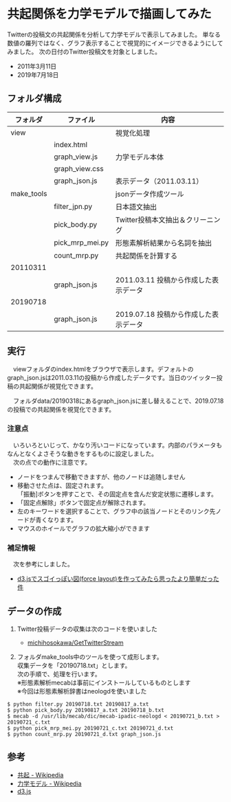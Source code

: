 # 共起関係を力学モデルで描画してみた

Twitterの投稿文の共起関係を分析して力学モデルで表示してみました。
単なる数値の羅列ではなく、グラフ表示することで視覚的にイメージできるようにしてみました。
次の日付のTwitter投稿文を対象としました。

- 2011年3月11日
- 2019年7月18日

## フォルダ構成

| フォルダ | ファイル | 内容 | 
|---|---|---|
| view | | 視覚化処理 |
| | index.html | |
| | graph_view.js | 力学モデル本体 |
| | graph_view.css | |
| | graph_json.js | 表示データ（2011.03.11） | 
| make_tools | | jsonデータ作成ツール | 
| | filter_jpn.py | 日本語文抽出 |
| | pick_body.py | Twitter投稿本文抽出＆クリーニング | 
| | pick_mrp_mei.py | 形態素解析結果から名詞を抽出 | 
| | count_mrp.py | 共起関係を計算する |
| 20110311 | | | 
| | graph_json.js | 2011.03.11 投稿から作成した表示データ |
| 20190718 | | |
| | graph_json.js | 2019.07.18 投稿から作成した表示データ |

## 実行

　viewフォルダのindex.htmlをブラウザで表示します。デフォルトのgraph_json.jsは2011.03.11の投稿から作成したデータです。当日のツイッター投稿の共起関係が視覚化できます。

　フォルダdata/20190318にあるgraph_json.jsに差し替えることで、2019.07.18の投稿での共起関係を視覚化できます。

### 注意点
　いろいろといじって、かなり汚いコードになっています。内部のパラメータもなんとなくよさそうな動きをするものに設定しました。  
　次の点での動作に注意です。
- ノードをつまんで移動できますが、他のノードは追随しません
- 移動させた点は、固定されます。  
「振動]ボタンを押すことで、その固定点を含んだ安定状態に遷移します。
- 「固定点解除」ボタンで固定点が解除されます。
- 左のキーワードを選択することで、グラフ中の該当ノードとそのリンク先ノードが青くなります。
- マウスのホイールでグラフの拡大縮小ができます

### 補足情報
　次を参考にしました。
- [d3.jsでスゴイっぽい図(force layout)を作ってみたら思ったより簡単だった件](https://qiita.com/shoki_kitajima/items/34ad6e2209fde5b4dedc)


## データの作成

1. Twitter投稿データの収集は次のコードを使いました
    - [michihosokawa/GetTwitterStream](https://github.com/michihosokawa/GetTwitterStream)

2. フォルダmake_tools中のツールを使って成形します。  
    収集データを「20190718.txt」とします。  
    次の手順で、処理を行います。  
    ※形態素解析mecabは事前にインストールしているものとします  
    ※今回は形態素解析辞書はneologdを使いました

```shell:Sample
$ python filter.py 20190718.txt 20190817_a.txt
$ python pick_body.py 20190817_a.txt 20190718_b.txt
$ mecab -d /usr/lib/mecab/dic/mecab-ipadic-neologd < 20190721_b.txt > 20190721_c.txt
$ python pick_mrp_mei.py 20190721_c.txt 20190721_d.txt
$ python count_mrp.py 20190721_d.txt graph_json.js
```

## 参考
- [共起 - Wikipedia](https://ja.wikipedia.org/wiki/%E5%85%B1%E8%B5%B7)
- [力学モデル - Wikipedia](https://ja.wikipedia.org/wiki/%E5%8A%9B%E5%AD%A6%E3%83%A2%E3%83%87%E3%83%AB_(%E3%82%B0%E3%83%A9%E3%83%95%E6%8F%8F%E7%94%BB%E3%82%A2%E3%83%AB%E3%82%B4%E3%83%AA%E3%82%BA%E3%83%A0))
- [d3.js](https://d3js.org/)

